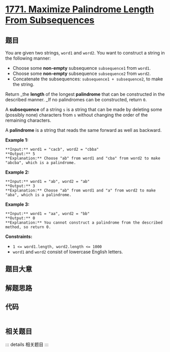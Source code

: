 # [1771. Maximize Palindrome Length From Subsequences](https://leetcode.com/problems/maximize-palindrome-length-from-subsequences)

## 题目

You are given two strings, `word1` and `word2`. You want to construct a string
in the following manner:

  * Choose some **non-empty** subsequence `subsequence1` from `word1`.
  * Choose some **non-empty** subsequence `subsequence2` from `word2`.
  * Concatenate the subsequences: `subsequence1 + subsequence2`, to make the string.

Return _the **length** of the longest **palindrome** that can be constructed
in the described manner. _If no palindromes can be constructed, return `0`.

A **subsequence** of a string `s` is a string that can be made by deleting
some (possibly none) characters from `s` without changing the order of the
remaining characters.

A **palindrome** is a string that reads the same forward as well as backward.



**Example 1:**

    
    
    **Input:** word1 = "cacb", word2 = "cbba"
    **Output:** 5
    **Explanation:** Choose "ab" from word1 and "cba" from word2 to make "abcba", which is a palindrome.

**Example 2:**

    
    
    **Input:** word1 = "ab", word2 = "ab"
    **Output:** 3
    **Explanation:** Choose "ab" from word1 and "a" from word2 to make "aba", which is a palindrome.

**Example 3:**

    
    
    **Input:** word1 = "aa", word2 = "bb"
    **Output:** 0
    **Explanation:** You cannot construct a palindrome from the described method, so return 0.



**Constraints:**

  * `1 <= word1.length, word2.length <= 1000`
  * `word1` and `word2` consist of lowercase English letters.


## 题目大意

## 解题思路

## 代码

```javascript

```

## 相关题目

::: details 相关题目
:::
